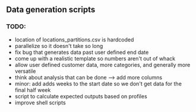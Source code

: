## Data generation scripts

### TODO:

* location of locations_partitions.csv is hardcoded
* parallelize so it doesn't take so long
* fix bug that generates data past user defined end date
* come up with a realistic template so numbers aren't out of whack
* allow user defined customer data, more categories, and generally more versatile
* think about analysis that can be done --> add more columns
* minor: add adds weeks to the start date so we don't get data for the final half week
* script to calculate expected outputs based on profiles
* improve shell scripts
